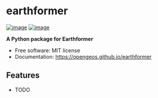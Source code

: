 # earthformer

[![image](https://img.shields.io/pypi/v/earthformer.svg)](https://pypi.python.org/pypi/earthformer)
[![image](https://img.shields.io/conda/vn/conda-forge/earthformer.svg)](https://anaconda.org/conda-forge/earthformer)

**A Python package for Earthformer**

-   Free software: MIT license
-   Documentation: https://opengeos.github.io/earthformer

## Features

-   TODO
